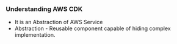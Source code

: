 ### Understanding AWS CDK

- It is an Abstraction of AWS Service
- Abstraction - Reusable component capable of hiding complex implementation.
